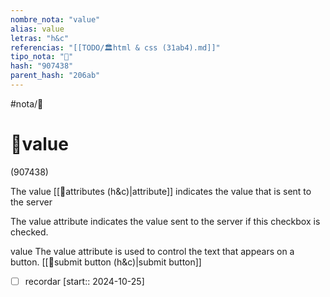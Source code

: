 ```yaml
---
nombre_nota: "value"
alias: value
letras: "h&c"
referencias: "[[TODO/🏛️html & css (31ab4).md]]"
tipo_nota: "📑"
hash: "907438"
parent_hash: "206ab"
---
```


#nota/📑

# 📑value
<div class="hash">(907438)</div>

The value [[📑attributes (h&c)|attribute]] indicates the value that is sent to the
server 

The value attribute indicates the value sent to the server if this checkbox is checked.

value The value attribute is used to control the text that appears
on a button. [[📑submit button (h&c)|submit button]]



- [ ] recordar  [start:: 2024-10-25]
